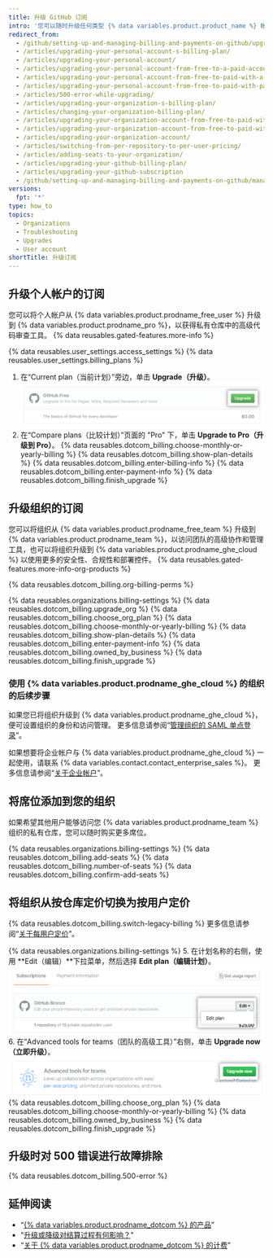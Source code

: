 ```yaml
---
title: 升级 GitHub 订阅
intro: '您可以随时升级任何类型 {% data variables.product.product_name %} 帐户的订阅。'
redirect_from:
  - /github/setting-up-and-managing-billing-and-payments-on-github/upgrading-your-github-subscription
  - /articles/upgrading-your-personal-account-s-billing-plan/
  - /articles/upgrading-your-personal-account/
  - /articles/upgrading-your-personal-account-from-free-to-a-paid-account/
  - /articles/upgrading-your-personal-account-from-free-to-paid-with-a-credit-card/
  - /articles/upgrading-your-personal-account-from-free-to-paid-with-paypal/
  - /articles/500-error-while-upgrading/
  - /articles/upgrading-your-organization-s-billing-plan/
  - /articles/changing-your-organization-billing-plan/
  - /articles/upgrading-your-organization-account-from-free-to-paid-with-a-credit-card/
  - /articles/upgrading-your-organization-account-from-free-to-paid-with-paypal/
  - /articles/upgrading-your-organization-account/
  - /articles/switching-from-per-repository-to-per-user-pricing/
  - /articles/adding-seats-to-your-organization/
  - /articles/upgrading-your-github-billing-plan/
  - /articles/upgrading-your-github-subscription
  - /github/setting-up-and-managing-billing-and-payments-on-github/managing-billing-for-your-github-account/upgrading-your-github-subscription
versions:
  fpt: '*'
type: how_to
topics:
  - Organizations
  - Troubleshooting
  - Upgrades
  - User account
shortTitle: 升级订阅
---
```


## 升级个人帐户的订阅

您可以将个人帐户从 {% data variables.product.prodname_free_user %} 升级到 {% data variables.product.prodname_pro %}，以获得私有仓库中的高级代码审查工具。 {% data reusables.gated-features.more-info %}

{% data reusables.user_settings.access_settings %}
{% data reusables.user_settings.billing_plans %}
1. 在“Current plan（当前计划）”旁边，单击 **Upgrade（升级）**。 ![升级按钮](/assets/images/help/billing/settings_billing_user_upgrade.png)
2. 在“Compare plans（比较计划）”页面的 "Pro" 下，单击 **Upgrade to Pro（升级到 Pro）**。
{% data reusables.dotcom_billing.choose-monthly-or-yearly-billing %}
{% data reusables.dotcom_billing.show-plan-details %}
{% data reusables.dotcom_billing.enter-billing-info %}
{% data reusables.dotcom_billing.enter-payment-info %}
{% data reusables.dotcom_billing.finish_upgrade %}

## 升级组织的订阅

您可以将组织从 {% data variables.product.prodname_free_team %} 升级到 {% data variables.product.prodname_team %}，以访问团队的高级协作和管理工具，也可以将组织升级到 {% data variables.product.prodname_ghe_cloud %} 以使用更多的安全性、合规性和部署控件。 {% data reusables.gated-features.more-info-org-products %}

{% data reusables.dotcom_billing.org-billing-perms %}

{% data reusables.organizations.billing-settings %}
{% data reusables.dotcom_billing.upgrade_org %}
{% data reusables.dotcom_billing.choose_org_plan %}
{% data reusables.dotcom_billing.choose-monthly-or-yearly-billing %}
{% data reusables.dotcom_billing.show-plan-details %}
{% data reusables.dotcom_billing.enter-payment-info %}
{% data reusables.dotcom_billing.owned_by_business %}
{% data reusables.dotcom_billing.finish_upgrade %}

### 使用 {% data variables.product.prodname_ghe_cloud %} 的组织的后续步骤

如果您已将组织升级到 {% data variables.product.prodname_ghe_cloud %}，便可设置组织的身份和访问管理。 更多信息请参阅“[管理组织的 SAML 单点登录](/organizations/managing-saml-single-sign-on-for-your-organization)”。

如果想要将企业帐户与 {% data variables.product.prodname_ghe_cloud %} 一起使用，请联系 {% data variables.contact.contact_enterprise_sales %}。 更多信息请参阅“[关于企业帐户](/articles/about-enterprise-accounts)”。

## 将席位添加到您的组织

如果希望其他用户能够访问您 {% data variables.product.prodname_team %} 组织的私有仓库，您可以随时购买更多席位。

{% data reusables.organizations.billing-settings %}
{% data reusables.dotcom_billing.add-seats %}
{% data reusables.dotcom_billing.number-of-seats %}
{% data reusables.dotcom_billing.confirm-add-seats %}

## 将组织从按仓库定价切换为按用户定价

{% data reusables.dotcom_billing.switch-legacy-billing %} 更多信息请参阅“[关于每用户定价](/articles/about-per-user-pricing)”。

{% data reusables.organizations.billing-settings %}
5. 在计划名称的右侧，使用 **Edit（编辑）**下拉菜单，然后选择 **Edit plan（编辑计划）**。 ![编辑下拉菜单](/assets/images/help/billing/per-user-upgrade-button.png)
6. 在“Advanced tools for teams（团队的高级工具）”右侧，单击 **Upgrade now（立即升级）**。 ![立即升级按钮](/assets/images/help/billing/per-user-upgrade-now-button.png)
{% data reusables.dotcom_billing.choose_org_plan %}
{% data reusables.dotcom_billing.choose-monthly-or-yearly-billing %}
{% data reusables.dotcom_billing.owned_by_business %}
{% data reusables.dotcom_billing.finish_upgrade %}

## 升级时对 500 错误进行故障排除

{% data reusables.dotcom_billing.500-error %}

## 延伸阅读

- “[{% data variables.product.prodname_dotcom %} 的产品](/articles/github-s-products)”
- "[升级或降级对结算过程有何影响？](/articles/how-does-upgrading-or-downgrading-affect-the-billing-process)"
- “[关于 {% data variables.product.prodname_dotcom %} 的计费](/articles/about-billing-on-github)”
